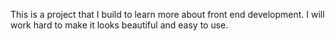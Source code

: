 This is a project that I build to learn more about front end development. I will work hard to make it looks beautiful and easy to use.
